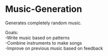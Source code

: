 # Music-Generation

Generates completely random music.

Goals: <br>
  -Write music based on patterns <br>
  -Combine instruments to make songs <br>
  -Improve on previous music based on feedback <br>
